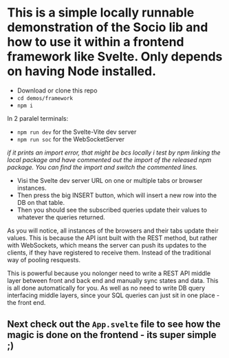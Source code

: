 # This is a simple locally runnable demonstration of the Socio lib and how to use it within a frontend framework like Svelte. Only depends on having Node installed.

* Download or clone this repo
* ```cd demos/framework```
* ```npm i```

In 2 paralel terminals:
* ```npm run dev``` for the Svelte-Vite dev server
* ```npm run soc``` for the WebSocketServer

_if it prints an import error, that might be bcs locally i test by npm linking the local package and have commented out the import of the released npm package. You can find the import and switch the commented lines._

* Visi the Svelte dev server URL on one or multiple tabs or browser instances. 
* Then press the big INSERT button, which will insert a new row into the DB on that table. 
* Then you should see the subscribed queries update their values to whatever the queries returned.

As you will notice, all instances of the browsers and their tabs update their values. This is because the API isnt built with the REST method, but rather with WebSockets, which means the server can push its updates to the clients, if they have registered to receive them. Instead of the traditional way of pooling resquests.

This is powerful because you nolonger need to write a REST API middle layer between front and back end and manually sync states and data. This is all done automatically for you. As well as no need to write DB query interfacing middle layers, since your SQL queries can just sit in one place - the front end.

## Next check out the ``App.svelte`` file to see how the magic is done on the frontend - its super simple ;)